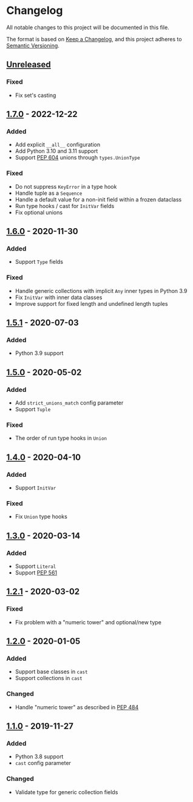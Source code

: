 # Changelog

All notable changes to this project will be documented in this file.

The format is based on [Keep a Changelog](https://keepachangelog.com/en/1.0.0/),
and this project adheres to [Semantic Versioning](https://semver.org/spec/v2.0.0.html).

## [Unreleased]

### Fixed

- Fix set's casting

## [1.7.0] - 2022-12-22

### Added

- Add explicit `__all__` configuration
- Add Python 3.10 and 3.11 support
- Support [PEP 604] unions through `types.UnionType`

[PEP 604]: https://peps.python.org/pep-0604/

### Fixed

- Do not suppress `KeyError` in a type hook
- Handle tuple as a `Sequence`
- Handle a default value for a non-init field within a frozen dataclass
- Run type hooks / cast for `InitVar` fields
- Fix optional unions

## [1.6.0] - 2020-11-30

### Added

- Support `Type` fields

### Fixed

- Handle generic collections with implicit `Any` inner types in Python 3.9
- Fix `InitVar` with inner data classes
- Improve support for fixed length and undefined length tuples

## [1.5.1] - 2020-07-03

### Added

- Python 3.9 support

## [1.5.0] - 2020-05-02

### Added

- Add `strict_unions_match` config parameter
- Support `Tuple`

### Fixed

- The order of run type hooks in `Union`  

## [1.4.0] - 2020-04-10

### Added

- Support `InitVar`

### Fixed 

- Fix `Union` type hooks

## [1.3.0] - 2020-03-14

### Added

- Support `Literal`
- Support [PEP 561](https://www.python.org/dev/peps/pep-0561/)

## [1.2.1] - 2020-03-02

### Fixed

- Fix problem with a "numeric tower" and optional/new type

## [1.2.0] - 2020-01-05

### Added

- Support base classes in `cast`
- Support collections in `cast`

### Changed

- Handle "numeric tower" as described in [PEP 484](https://www.python.org/dev/peps/pep-0484/#the-numeric-tower)

## [1.1.0] - 2019-11-27

### Added

- Python 3.8 support
- `cast` config parameter

### Changed

- Validate type for generic collection fields

[Unreleased]: https://github.com/konradhalas/dacite/compare/v1.7.0...HEAD
[1.7.0]: https://github.com/konradhalas/dacite/compare/v1.6.0...v1.7.0
[1.6.0]: https://github.com/konradhalas/dacite/compare/v1.5.1...v1.6.0
[1.5.1]: https://github.com/konradhalas/dacite/compare/v1.5.0...v1.5.1
[1.5.0]: https://github.com/konradhalas/dacite/compare/v1.4.0...v1.5.0
[1.4.0]: https://github.com/konradhalas/dacite/compare/v1.3.0...v1.4.0
[1.3.0]: https://github.com/konradhalas/dacite/compare/v1.2.1...v1.3.0
[1.2.1]: https://github.com/konradhalas/dacite/compare/v1.2.0...v1.2.1
[1.2.0]: https://github.com/konradhalas/dacite/compare/v1.1.0...v1.2.0
[1.1.0]: https://github.com/konradhalas/dacite/compare/v1.0.2...v1.1.0
